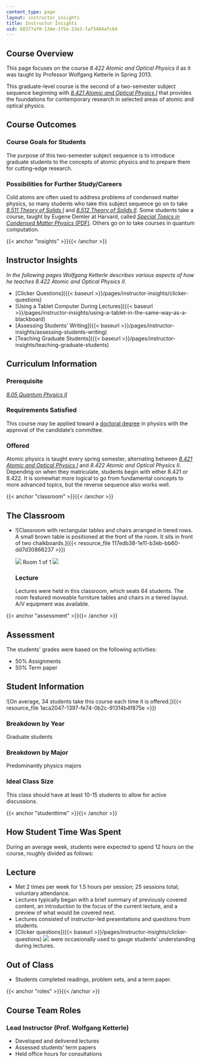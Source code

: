 ```yaml
---
content_type: page
layout: instructor_insights
title: Instructor Insights
uid: b8377af0-134e-1f5e-23e3-faf3484afc64
---
```


Course Overview
---------------

This page focuses on the course _8.422 Atomic and Optical Physics II_ as it was taught by Professor Wolfgang Ketterle in Spring 2013.

This graduate-level course is the second of a two-semester subject sequence beginning with [_8.421 Atomic and Optical Physics I_](/courses/8-421-atomic-and-optical-physics-i-spring-2014/) that provides the foundations for contemporary research in selected areas of atomic and optical physics.

Course Outcomes
---------------

### Course Goals for Students

The purpose of this two-semester subject sequence is to introduce graduate students to the concepts of atomic physics and to prepare them for cutting-edge research.

### Possibilities for Further Study/Careers

Cold atoms are often used to address problems of condensed matter physics, so many students who take this subject sequence go on to take [_8.511 Theory of Solids I_](/courses/8-511-theory-of-solids-i-fall-2004/) and [_8.512 Theory of Solids II_](/courses/8-512-theory-of-solids-ii-spring-2009/). Some students take a course, taught by Eugene Demler at Harvard, called [_Special Topics in Condensed Matter Physics_ (PDF)](http://cmt.harvard.edu/demler/TEACHING/p268r_2012.pdf). Others go on to take courses in quantum computation.

{{< anchor "insights" >}}{{< /anchor >}}

Instructor Insights
-------------------

_In the following pages Wolfgang Ketterle describes various aspects of how he teaches _8.422 Atomic and Optical Physics II_._

*   [Clicker Questions]({{< baseurl >}}/pages/instructor-insights/clicker-questions)
*   [Using a Tablet Computer During Lectures]({{< baseurl >}}/pages/instructor-insights/using-a-tablet-in-the-same-way-as-a-blackboard)
*   [Assessing Students' Writing]({{< baseurl >}}/pages/instructor-insights/assessing-students-writing)
*   [Teaching Graduate Students]({{< baseurl >}}/pages/instructor-insights/teaching-graduate-students)

Curriculum Information
----------------------

### Prerequisite

[_8.05 Quantum Physics II_](/courses/8-05-quantum-physics-ii-fall-2013/)

### Requirements Satisfied

This course may be applied toward a [doctoral degree](http://catalog.mit.edu/schools/science/physics/#graduatetext) in physics with the approval of the candidate’s committee.

### Offered

Atomic physics is taught every spring semester, alternating between [_8.421 Atomic and Optical Physics I_](/courses/8-421-atomic-and-optical-physics-i-spring-2014/) and _8.422 Atomic and Optical Physics II_. Depending on when they matriculate, students begin with either 8.421 or 8.422. It is somewhat more logical to go from fundamental concepts to more advanced topics, but the reverse sequence also works well.

{{< anchor "classroom" >}}{{< /anchor >}}

The Classroom
-------------

*   ![Classroom with rectangular tables and chairs arranged in tiered rows. A small brown table is positioned at the front of the room. It sits in front of two chalkboards.]({{< resource_file 117edb38-1e11-b3eb-bb60-dd7d30866237 >}})
    
    ![](/images/educator/classroom_prev_dim.png) Room 1 of 1 ![](/images/educator/classroom_next_dim.png)
    
    ### Lecture
    
    Lectures were held in this classroom, which seats 64 students. The room featured moveable furniture tables and chairs in a tiered layout. A/V equipment was available.
    

{{< anchor "assessment" >}}{{< /anchor >}}

Assessment
----------

The students' grades were based on the following activities:

- 50% Assignments
- 50% Term paper

Student Information
-------------------

![On average, 34 students take this course each time it is offered.]({{< resource_file 1aca2047-1397-fe74-0b2c-91314b4f875e >}})

### Breakdown by Year

Graduate students

### Breakdown by Major

Predominantly physics majors

### Ideal Class Size

This class should have at least 10-15 students to allow for active discussions.

{{< anchor "studenttime" >}}{{< /anchor >}}

How Student Time Was Spent
--------------------------

During an average week, students were expected to spend 12 hours on the course, roughly divided as follows:

Lecture
-------

*   Met 2 times per week for 1.5 hours per session; 25 sessions total; voluntary attendance.
*   Lectures typically began with a brief summary of previously covered content, an introduction to the focus of the current lecture, and a preview of what would be covered next.
*   Lectures consisted of instructor-led presentations and questions from students.
*   [Clicker questions]({{< baseurl >}}/pages/instructor-insights/clicker-questions) ![](/images/educator/icon-question-clickq.png) were occasionally used to gauge students’ understanding during lectures.

Out of Class
------------

*   Students completed readings, problem sets, and a term paper.

{{< anchor "roles" >}}{{< /anchor >}}

Course Team Roles
-----------------

### Lead Instructor (Prof. Wolfgang Ketterle)

*   Developed and delivered lectures
*   Assessed students’ term papers
*   Held office hours for consultations